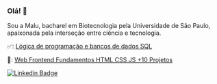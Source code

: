 ### Olá! 👋

Sou a Malu, bacharel em Biotecnologia pela Universidade de São Paulo, apaixonada pela interseção entre ciência e tecnologia.

✅: [Lógica de programação e bancos de dados SQL](https://www.udemy.com/course/logica-de-programacao-e-bancos-de-dados-sql/)

🌱: [Web Frontend Fundamentos HTML CSS JS +10 Projetos ](https://www.udemy.com/course/curso-web-design-fundamentos-aprenda-html-css-e-javascript/)

[![Linkedin Badge](https://img.shields.io/badge/-LinkedIn-blue?style=flat-square&logo=Linkedin&logoColor=white&link=https://www.linkedin.com/in/marialuisamartinsb/)](https://www.linkedin.com/in/marialuisamartinsb/)
